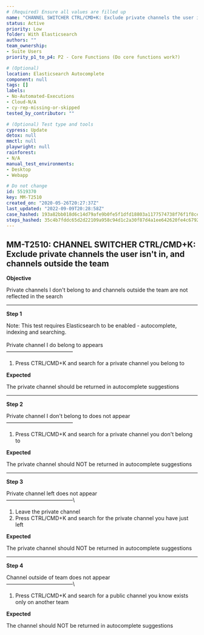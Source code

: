 ```yaml
---
# (Required) Ensure all values are filled up
name: "CHANNEL SWITCHER CTRL/CMD+K: Exclude private channels the user isn't in, and channels outside the team"
status: Active
priority: Low
folder: With Elasticsearch
authors: ""
team_ownership: 
- Suite Users
priority_p1_to_p4: P2 - Core Functions (Do core functions work?)

# (Optional)
location: Elasticsearch Autocomplete
component: null
tags: []
labels: 
- No-Automated-Executions
- Cloud-N/A
- cy-rep-missing-or-skipped
tested_by_contributor: ""

# (Optional) Test type and tools
cypress: Update
detox: null
mmctl: null
playwright: null
rainforest: 
- N/A
manual_test_environments: 
- Desktop
- Webapp

# Do not change
id: 5519370
key: MM-T2510
created_on: "2020-05-26T20:27:37Z"
last_updated: "2022-09-09T20:28:58Z"
case_hashed: 193a82bb018d6c14d79afe9b0fe5f1dfd18803a1177574738f76f1f8ce2c447e285717f06d747497e26106931215c022
steps_hashed: 35c4b7fddc65d2d22109a958c94d1c2a30f87d4a1ee642620fe4c67926c23f704a51cb00c82dcfb058d518b8ad47fccc
---
```


<!-- (Auto-generated) Based on frontmatter's "key" and "name" -->

## MM-T2510: CHANNEL SWITCHER CTRL/CMD+K: Exclude private channels the user isn't in, and channels outside the team

**Objective**

Private channels I don't belong to and channels outside the team are not reflected in the search

---

**Step 1**

Note: This test requires Elasticsearch to be enabled - autocomplete, indexing and searching.\
\
Private channel I do belong to appears\
–––––––––––––––––––––––––

1. Press CTRL/CMD+K and search for a private channel you belong to

**Expected**

The private channel should be returned in autocomplete suggestions

---

**Step 2**

Private channel I don't belong to does not appear\
–––––––––––––––––––––––––

1. Press CTRL/CMD+K and search for a private channel you don't belong to

**Expected**

The private channel should NOT be returned in autocomplete suggestions

---

**Step 3**

Private channel left does not appear\
–––––––––––––––––––––––––\\

1. Leave the private channel
2. Press CTRL/CMD+K and search for the private channel you have just left

**Expected**

The private channel should NOT be returned in autocomplete suggestions

---

**Step 4**

Channel outside of team does not appear\
–––––––––––––––––––––––––\\

1. Press CTRL/CMD+K and search for a public channel you know exists only on another team

**Expected**

The channel should NOT be returned in autocomplete suggestions
